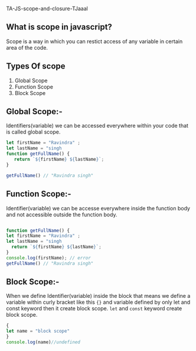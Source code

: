 TA-JS-scope-and-closure-TJaaal
## What is scope in javascript? 
Scope is a way in which you can restict access of any variable in certain area of the code.

## Types Of scope 
1. Global Scope
2. Function Scope
3. Block Scope


## Global Scope:- 
Identifiers(variable) we can be accessed everywhere within your code that is called global scope.

```js
let firstName = "Ravindra" ;
let lastName = "singh
function getFullName() {
   return `${firstName} ${lastName}`;
}

getFullName() // "Ravindra singh" 

```


## Function Scope:- 
Identifier(variable) we can be accesse everywhere inside the function body and not accessible outside the function body.

```js

function getFullName() {
let firstName = "Ravindra" ;
let lastName = "singh
  return `${firstName} ${lastName}`;
}
console.log(firstName); // error
getFullName() // "Ravindra singh" 

```
## Block Scope:-
When we define Identifier(variable) inside the block that means we define a variable within curly bracket like this `{}` and variable defined by only let and const keyword then it create block scope.
`let` and `const` keyword create block scope.
```js
{
let name = "block scope"
}
console.log(name)//undefined
```

